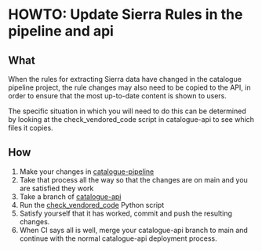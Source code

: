#  HOWTO: Update Sierra Rules in the pipeline and api 

## What

When the rules for extracting Sierra data have changed in the catalogue pipeline
project, the rule changes may also need to be copied to the API, in order to 
ensure that the most up-to-date content is shown to users.

The specific situation in which you will need to do this can be determined by
looking at the check_vendored_code script in catalogue-api to see which files
it copies.

## How

1. Make your changes in [catalogue-pipeline](https://github.com/wellcomecollection/catalogue-pipeline)
2. Take that process all the way so that the changes are on main and you are satisfied they work
3. Take a branch of [catalogue-api](https://github.com/wellcomecollection/catalogue-api)
4. Run the [check_vendored_code](https://github.com/wellcomecollection/catalogue-api/blob/main/.buildkite/scripts/check_vendored_code.py) Python script
5. Satisfy yourself that it has worked, commit and push the resulting changes.
6. When CI says all is well, merge your catalogue-api branch to main and continue with the normal catalogue-api deployment process.